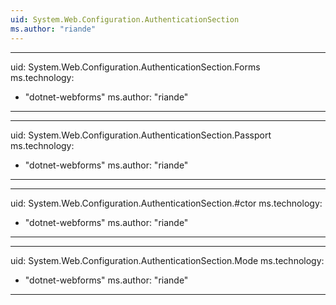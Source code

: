 ```yaml
---
uid: System.Web.Configuration.AuthenticationSection
ms.author: "riande"
---
```


---
uid: System.Web.Configuration.AuthenticationSection.Forms
ms.technology: 
  - "dotnet-webforms"
ms.author: "riande"
---

---
uid: System.Web.Configuration.AuthenticationSection.Passport
ms.technology: 
  - "dotnet-webforms"
ms.author: "riande"
---

---
uid: System.Web.Configuration.AuthenticationSection.#ctor
ms.technology: 
  - "dotnet-webforms"
ms.author: "riande"
---

---
uid: System.Web.Configuration.AuthenticationSection.Mode
ms.technology: 
  - "dotnet-webforms"
ms.author: "riande"
---
